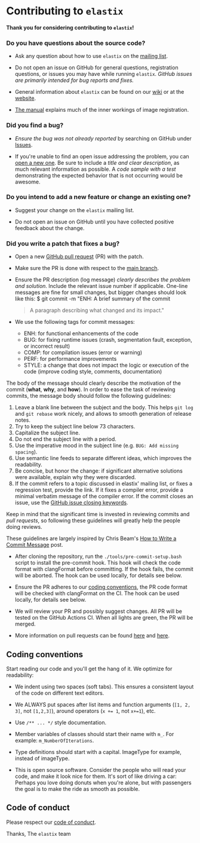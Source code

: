 # Contributing to `elastix` #

**Thank you for considering contributing to `elastix`!**


### Do you have questions about the source code? ###

* Ask any question about how to use `elastix` on the [mailing list](https://groups.google.com/forum/#!forum/elastix-imageregistration).

* Do not open an issue on GitHub for general questions, registration questions, or issues you may have while running `elastix`. _GitHub issues are primarily intended for bug reports and fixes._

* General information about `elastix` can be found on our [wiki](https://github.com/SuperElastix/elastix/wiki) or at the [website](https://elastix.dev/).

* [The manual](https://github.com/SuperElastix/elastix/releases/download/5.0.0/elastix-5.0.0-manual.pdf) explains much of the inner workings of image registration.

### Did you find a bug? ###

* _Ensure the bug was not already reported_ by searching on GitHub under [Issues](https://github.com/SuperElastix/elastix/issues).

* If you're unable to find an open issue addressing the problem, you can [open a new one](https://github.com/SuperElastix/elastix/issues/new). Be sure to include a _title and clear description_, as much relevant information as possible. A _code sample with a test_ demonstrating the expected behavior that is not occurring would be awesome.

### Do you intend to add a new feature or change an existing one? ###

* Suggest your change on the `elastix` mailing list.

* Do not open an issue on GitHub until you have collected positive feedback about the change.

### Did you write a patch that fixes a bug? ###

* Open a new [GitHub pull request](https://github.com/SuperElastix/elastix/pull/new/main) (PR) with the patch.

* Make sure the PR is done with respect to the [main branch](https://github.com/SuperElastix/elastix/tree/main).

* Ensure the PR description (log message) _clearly describes the problem and solution_. Include the relevant issue number if applicable. One-line messages are fine for small changes, but bigger changes should look like this:
    $ git commit -m "ENH: A brief summary of the commit
    >
    > A paragraph describing what changed and its impact."

* We use the following tags for commit messages:
  - ENH: for functional enhancements of the code
  - BUG: for fixing runtime issues (crash, segmentation fault, exception, or incorrect result)
  - COMP: for compilation issues (error or warning)
  - PERF: for performance improvements
  - STYLE: a change that does not impact the logic or execution of the code (improve coding style, comments, documentation)

The body of the message should clearly describe the motivation of the commit
(**what**, **why**, and **how**). In order to ease the task of reviewing
commits, the message body should follow the following guidelines:

  1. Leave a blank line between the subject and the body.
  This helps `git log` and `git rebase` work nicely, and allows to smooth
  generation of release notes.
  2. Try to keep the subject line below 73 characters.
  3. Capitalize the subject line.
  4. Do not end the subject line with a period.
  5. Use the imperative mood in the subject line (e.g. `BUG: Add missing spacing`).
  6. Use semantic line feeds to separate different ideas, which improves the
  readability.
  7. Be concise, but honor the change: if significant alternative solutions
  were available, explain why they were discarded.
  8. If the commit refers to a topic discussed in elastix' mailing list, or fixes
  a regression test, provide the link. If it fixes a compiler error, provide a
  minimal verbatim message of the compiler error. If the commit closes an
  issue, use the [GitHub issue closing
  keywords](https://help.github.com/en/articles/closing-issues-using-keywords).

Keep in mind that the significant time is invested in reviewing commits and
*pull requests*, so following these guidelines will greatly help the people
doing reviews.

These guidelines are largely inspired by Chris Beam's
[How to Write a Commit Message](https://chris.beams.io/posts/git-commit/)
post.

* After cloning the repository, run the `./tools/pre-commit-setup.bash` script to install the pre-commit hook. This hook will check the code format with clangFormat before committing. If the hook fails, the commit will be aborted. The hook can be used locally, for details see below.

* Ensure the PR adheres to our [coding conventions](#coding-conventions), the PR code format will be checked with clangFormat on the CI. The hook can be used locally, for details see below.

* We will review your PR and possibly suggest changes. All PR will be tested on the GitHub Actions CI. When all lights are green, the PR will be merged.

* More information on pull requests can be found [here](https://help.github.com/articles/creating-a-pull-request/) and [here](https://gist.github.com/Chaser324/ce0505fbed06b947d962).



<!--
### **Do you want to contribute to the `elastix` documentation?*

* Please read [Contributing to the Rails Documentation](http://edgeguides.rubyonrails.org/contributing_to_ruby_on_rails.html#contributing-to-the-rails-documentation).
-->


## Coding conventions ##

Start reading our code and you'll get the hang of it. We optimize for readability:

* We indent using two spaces (soft tabs). This ensures a consistent layout of the code on different text editors.

* We ALWAYS put spaces after list items and function arguments (`[1, 2, 3]`, not `[1,2,3]`), around operators (`x += 1`, not `x+=1`), etc.

* Use `/** ... */` style documentation.

* Member variables of classes should start their name with `m_`. For example: `m_NumberOfIterations`.

* Type definitions should start with a capital. ImageType for example, instead of imageType.

* This is open source software. Consider the people who will read your code, and make it look nice for them. It's sort of like driving a car: Perhaps you love doing donuts when you're alone, but with passengers the goal is to make the ride as smooth as possible.

## Code of conduct ##

Please respect our [code of conduct](CODE_OF_CONDUCT.md).

Thanks,
The `elastix` team
